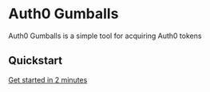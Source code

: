 # Auth0 Gumballs

Auth0 Gumballs is a simple tool for acquiring Auth0 tokens

## Quickstart

[Get started in 2 minutes][quickstart]

[quickstart]: ./docs/QUICKSTART.md
